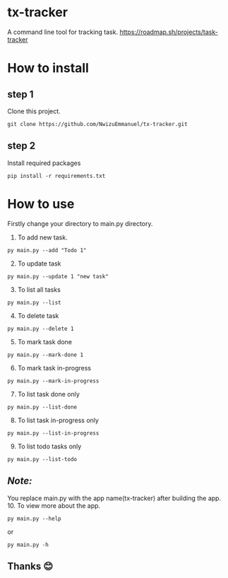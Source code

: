 # tx-tracker
A command line tool for tracking task.
https://roadmap.sh/projects/task-tracker

# How to install
## step 1
Clone this project.
```
git clone https://github.com/NwizuEmmanuel/tx-tracker.git
```
## step 2
Install required packages
```
pip install -r requirements.txt
```

# How to use
Firstly change your directory to main.py directory.<br>
1. To add new task.
```
py main.py --add "Todo 1"
```
2. To update task
```
py main.py --update 1 "new task"
```
3. To list all tasks
```
py main.py --list
```
4. To delete task
```
py main.py --delete 1
```
5. To mark task done
```
py main.py --mark-done 1
```
6. To mark task in-progress
```
py main.py --mark-in-progress
```
7. To list task done only
```
py main.py --list-done
```
8. To list task in-progress only
```
py main.py --list-in-progress
```
9. To list todo tasks only
```
py main.py --list-todo
```
## *Note:*
You replace main.py with the app name(tx-tracker) after building the app.
10. To view more about the app.
```
py main.py --help
```
or
```
py main.py -h
```

## Thanks 😊